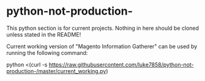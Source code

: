 # python-not-production-
This python section is for current projects. Nothing in here should be cloned unless stated in the README!


Current working version of "Magento Information Gatherer" can be used by running the following command:



python <(curl -s https://raw.githubusercontent.com/luke7858/python-not-production-/master/current_working.py)

